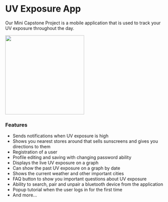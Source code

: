 # UV Exposure App
Our Mini Capstone Project is a mobile application that is used to track your UV exposure throughout the day.

<img width="250" src="https://github.com/DPigeon/UVXpo/blob/master/Small-Demo.gif?raw=true">

### Features
- Sends notifications when UV exposure is high
- Shows you nearest stores around that sells sunscreens and gives you directions to them
- Registration of a user
- Profile editing and saving with changing password ability
- Displays the live UV exposure on a graph
- Can show the past UV exposure on a graph by date
- Shows the current weather and other important cities
- FAQ button to show you important questions about UV exposure
- Ability to search, pair and unpair a bluetooth device from the application
- Popup tutorial when the user logs in for the first time
- And more...
